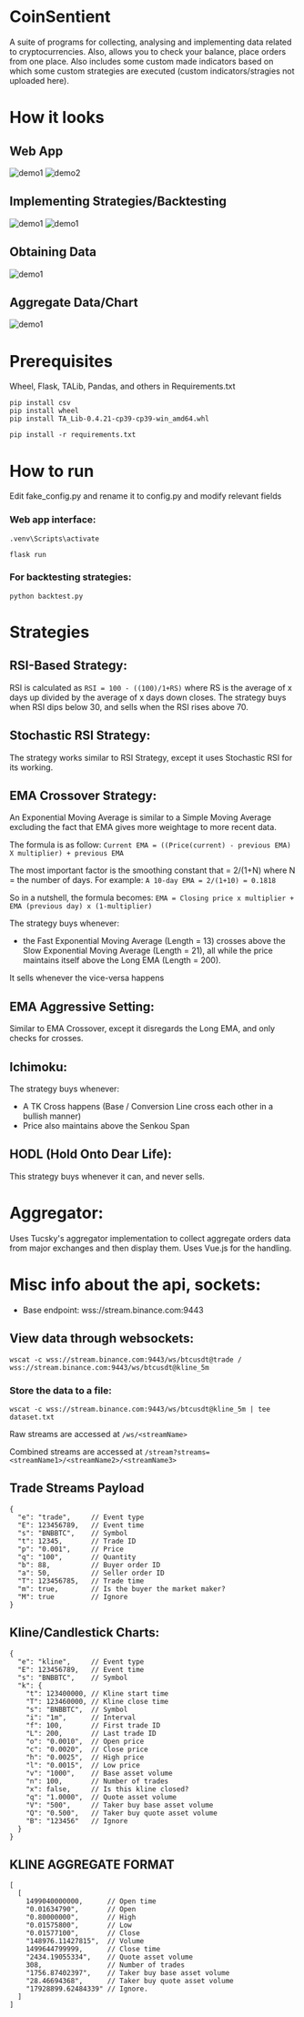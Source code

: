 # CoinSentient
A suite of programs for collecting, analysing and implementing data related to cryptocurrencies. Also, allows you to check your balance, place orders from one place. Also includes some custom made indicators based on which some custom strategies are executed (custom indicators/stragies not uploaded here).

# How it looks

## Web App
![demo1](demo/App1.png)
![demo2](demo/App2.png)

## Implementing Strategies/Backtesting
![demo1](demo/Backtester1.png)
![demo1](demo/Backtester2.png)

## Obtaining Data
![demo1](demo/Data1.png)

## Aggregate Data/Chart
![demo1](demo/Aggr.png)

# Prerequisites
Wheel, Flask, TALib, Pandas, and others in Requirements.txt

```
pip install csv
pip install wheel
pip install TA_Lib-0.4.21-cp39-cp39-win_amd64.whl 

pip install -r requirements.txt
```

# How to run

Edit fake_config.py and rename it to config.py and modify relevant fields

### Web app interface:
```
.venv\Scripts\activate

flask run
```

### For backtesting strategies:
```
python backtest.py
```

# Strategies

## RSI-Based Strategy:


RSI is calculated as `RSI = 100 - ((100)/1+RS)`
where RS is the average of x days up divided by the average of x days down closes. The strategy buys when RSI dips below 30, and sells when the RSI rises above 70.


## Stochastic RSI Strategy:
The strategy works similar to RSI Strategy, except it uses Stochastic RSI for its working.

## EMA Crossover Strategy:
An Exponential Moving Average is similar to a Simple Moving Average excluding the fact that EMA gives more weightage to more recent data.

The formula is as follow:
`Current EMA = ((Price(current) - previous EMA) X multiplier) + previous EMA`

The most important factor is the smoothing constant that = 2/(1+N) where N = the number of days.
For example:
`A 10-day EMA = 2/(1+10) = 0.1818`

So in a nutshell, the formula becomes:
`EMA = Closing price x multiplier + EMA (previous day) x (1-multiplier)`

The strategy buys whenever:
* the Fast Exponential Moving Average (Length = 13) crosses above the Slow Exponential Moving Average (Length = 21), all while the price maintains itself above the Long EMA (Length = 200).

It sells whenever the vice-versa happens

## EMA Aggressive Setting:
Similar to EMA Crossover, except it disregards the Long EMA, and only checks for crosses.

## Ichimoku:
The strategy buys whenever:
* A TK Cross happens (Base / Conversion Line cross each other in a bullish manner)
* Price also maintains above the Senkou Span

## HODL (Hold Onto Dear Life):
This strategy buys whenever it can, and never sells.

# Aggregator:
Uses Tucsky's aggregator implementation to collect aggregate orders data from major exchanges and then display them. Uses Vue.js for the handling.


# Misc info about the api, sockets:

* Base endpoint: wss://stream.binance.com:9443

## View data through websockets:
```
wscat -c wss://stream.binance.com:9443/ws/btcusdt@trade / wss://stream.binance.com:9443/ws/btcusdt@kline_5m
```

### Store the data to a file: 

```
wscat -c wss://stream.binance.com:9443/ws/btcusdt@kline_5m | tee dataset.txt
```

Raw streams are accessed at ```/ws/<streamName>```

Combined streams are accessed at ```/stream?streams=<streamName1>/<streamName2>/<streamName3>```

## Trade Streams Payload
```
{
  "e": "trade",     // Event type
  "E": 123456789,   // Event time
  "s": "BNBBTC",    // Symbol
  "t": 12345,       // Trade ID
  "p": "0.001",     // Price
  "q": "100",       // Quantity
  "b": 88,          // Buyer order ID
  "a": 50,          // Seller order ID
  "T": 123456785,   // Trade time
  "m": true,        // Is the buyer the market maker?
  "M": true         // Ignore
}
```

## Kline/Candlestick Charts:
```
{
  "e": "kline",     // Event type
  "E": 123456789,   // Event time
  "s": "BNBBTC",    // Symbol
  "k": {
    "t": 123400000, // Kline start time
    "T": 123460000, // Kline close time
    "s": "BNBBTC",  // Symbol
    "i": "1m",      // Interval
    "f": 100,       // First trade ID
    "L": 200,       // Last trade ID
    "o": "0.0010",  // Open price
    "c": "0.0020",  // Close price
    "h": "0.0025",  // High price
    "l": "0.0015",  // Low price
    "v": "1000",    // Base asset volume
    "n": 100,       // Number of trades
    "x": false,     // Is this kline closed?
    "q": "1.0000",  // Quote asset volume
    "V": "500",     // Taker buy base asset volume
    "Q": "0.500",   // Taker buy quote asset volume
    "B": "123456"   // Ignore
  }
}
```
## KLINE AGGREGATE FORMAT
```
[
  [
    1499040000000,      // Open time
    "0.01634790",       // Open
    "0.80000000",       // High
    "0.01575800",       // Low
    "0.01577100",       // Close
    "148976.11427815",  // Volume
    1499644799999,      // Close time
    "2434.19055334",    // Quote asset volume
    308,                // Number of trades
    "1756.87402397",    // Taker buy base asset volume
    "28.46694368",      // Taker buy quote asset volume
    "17928899.62484339" // Ignore.
  ]
]

```